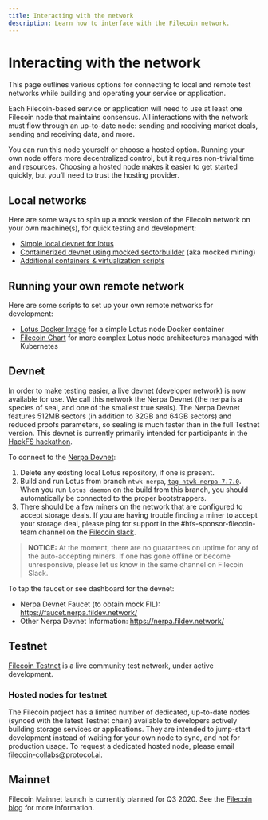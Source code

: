 ```yaml
---
title: Interacting with the network
description: Learn how to interface with the Filecoin network.
---
```


# Interacting with the network

This page outlines various options for connecting to local and remote test networks while building and operating your service or application.

Each Filecoin-based service or application will need to use at least one Filecoin node that maintains consensus. All interactions with the network must flow through an up-to-date node: sending and receiving market deals, sending and receiving data, and more.

You can run this node yourself or choose a hosted option. Running your own node offers more decentralized control, but it requires non-trivial time and resources. Choosing a hosted node makes it easier to get started quickly, but you’ll need to trust the hosting provider.

## Local networks

Here are some ways to spin up a mock version of the Filecoin network on your own machine(s), for quick testing and development:

- [Simple local devnet for lotus](https://lotu.sh/en+setup-local-dev-net)
- [Containerized devnet using mocked sectorbuilder](https://github.com/textileio/lotus-devnet) (aka mocked mining)
- [Additional containers & virtualization scripts](https://github.com/filecoin-project/docs/wiki#containers--virtualization)

## Running your own remote network

Here are some scripts to set up your own remote networks for development:

- [Lotus Docker Image](https://github.com/openworklabs/filecoin-docker) for a simple Lotus node Docker container
- [Filecoin Chart](https://github.com/openworklabs/filecoin-chart) for more complex Lotus node architectures managed with Kubernetes

## Devnet

In order to make testing easier, a live devnet (developer network) is now available for use. We call this network the Nerpa Devnet (the nerpa is a species of seal, and one of the smallest true seals). The Nerpa Devnet features 512MB sectors (in addition to 32GB and 64GB sectors) and reduced proofs parameters, so sealing is much faster than in the full Testnet version. This devnet is currently primarily intended for participants in the [HackFS hackathon](https://hackfs.com).

To connect to the [Nerpa Devnet](http://www.nerpa.fildev.network/):

1. Delete any existing local Lotus repository, if one is present.
2. Build and run Lotus from branch `ntwk-nerpa`, [`tag ntwk-nerpa-7.7.0`](https://github.com/filecoin-project/lotus/tree/ntwk-nerpa-7.7.0). When you run `lotus daemon` on the build from this branch, you should automatically be connected to the proper bootstrappers.
3. There should be a few miners on the network that are configured to accept storage deals. If you are having trouble finding a miner to accept your storage deal, please ping for support in the #hfs-sponsor-filecoin-team channel on the [Filecoin slack](https://filecoin.io/slack).

> **NOTICE:** At the moment, there are no guarantees on uptime for any of the auto-accepting miners. If one has gone offline or become unresponsive, please let us know in the same channel on Filecoin Slack.

To tap the faucet or see dashboard for the devnet:

- Nerpa Devnet Faucet (to obtain mock FIL): https://faucet.nerpa.fildev.network/
- Other Nerpa Devnet Information: https://nerpa.fildev.network/

## Testnet

[Filecoin Testnet](https://filecoin.io/testnet/) is a live community test network, under active development.

### Hosted nodes for testnet

The Filecoin project has a limited number of dedicated, up-to-date nodes (synced with the latest Testnet chain) available to developers actively building storage services or applications. They are intended to jump-start development instead of waiting for your own node to sync, and not for production usage. To request a dedicated hosted node, please email [filecoin-collabs@protocol.ai](mailto:filecoin-collabs@protocol.ai?subject=Requesting20%a20%hosted20%node).

## Mainnet

Filecoin Mainnet launch is currently planned for Q3 2020. See the [Filecoin blog](https://filecoin.io/blog/roadmap-update-june-2020) for more information.
